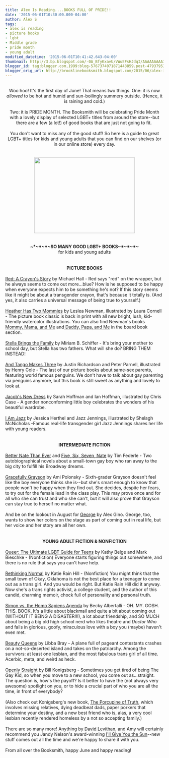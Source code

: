 ```yaml
---
title: Alex Is Reading....BOOKS FULL OF PRIDE!!
date: '2015-06-01T10:30:00.000-04:00'
author: Alex S
tags:
- alex is reading
- picture books
- lgbt
- Middle grade
- pride month
- young adult
modified_datetime: '2015-06-01T10:41:42.643-04:00'
thumbnail: http://3.bp.blogspot.com/-0A_BfyKxavU/VWuEFsHJdqI/AAAAAAAAAII/rZ0A4bR16QU/s72-c/IMG_0599.JPG
blogger_id: tag:blogger.com,1999:blog-5767374071871443859.post-4793795155624291865
blogger_orig_url: http://brooklinebooksmith.blogspot.com/2015/06/alex-is-readingbooks-full-of-pride.html
---
```


<div dir="ltr" style="text-align: left;" trbidi="on"><br /><div style="text-align: center;">Woo hoo! It's the first day of June! That means two things. One: it is now <i>allowed</i> to be hot and humid and sun-boilingly summery outside. (Hence, it is raining and cold.)<br /><br />Two: it is PRIDE MONTH. The Booksmith will be celebrating Pride Month with a lovely display of selected LGBT+ titles from around the store--but there are a few (a lot!) of good books that are just not going to fit.&nbsp;</div><div style="text-align: center;"><br /></div><div style="text-align: center;">You don't want to miss any of the good stuff! So here is a guide to great LGBT+ titles for kids and young adults that you can find on our shelves (or in our online store) every day.<br /><br /><br /><div class="separator" style="clear: both; text-align: center;"><a href="http://3.bp.blogspot.com/-0A_BfyKxavU/VWuEFsHJdqI/AAAAAAAAAII/rZ0A4bR16QU/s1600/IMG_0599.JPG" imageanchor="1" style="margin-left: 1em; margin-right: 1em;"><img border="0" height="240" src="http://3.bp.blogspot.com/-0A_BfyKxavU/VWuEFsHJdqI/AAAAAAAAAII/rZ0A4bR16QU/s320/IMG_0599.JPG" width="320" /></a></div><br /><br /><b>~*~*~*~SO MANY GOOD LGBT+ BOOKS~*~*~*~</b> <br />for kids and young adults<br /><br /><br /><b>PICTURE BOOKS</b><br /><br /><div style="text-align: left;"><a href="http://www.brooklinebooksmith-shop.com/book/9780062252074">Red: A Crayon's Story</a> by Michael Hall - Red says "red" on the wrapper, but he always seems to come out more...blue? How is he supposed to be happy when everyone expects him to be something he's not? If this story seems like it might be about a transgender crayon, that's because it totally is. (And yes, it also carries a universal message of being true to yourself.)</div><div style="text-align: left;"><br /></div><div style="text-align: left;"><a href="http://www.brooklinebooksmith-shop.com/book/9780763666316">Heather Has Two Mommies</a> by Leslea Newman, illustrated by Laura Cornell - The picture book classic is back in print with all new bright, lush, kid-friendly watercolor illustrations. You can also find Newman's books <a href="http://www.brooklinebooksmith-shop.com/book/9781582462639">Mommy, Mama, and Me</a> and<a href="http://www.brooklinebooksmith-shop.com/book/9781582462622"> Daddy, Papa, and Me</a> in the board book section.</div><div style="text-align: left;"><br /></div><div style="text-align: left;"><a href="http://www.brooklinebooksmith-shop.com/book/9781452111902">Stella Brings the Family</a> by Miriam B. Schiffer - It's bring your mother to school day, but Stella has two fathers. What will she do? BRING THEM INSTEAD!</div><div style="text-align: left;"><br /></div><div style="text-align: left;"><a href="http://www.brooklinebooksmith-shop.com/book/9780689878459">And Tango Makes Three</a> by Justin Richardson and Peter Parnell, illustrated by Henry Cole - The last of our picture books about same-sex parents, featuring world famous penguins. We don't have to talk about gay parenting via penguins anymore, but this book is still sweet as anything and lovely to look at.</div><div style="text-align: left;"><br /></div><div style="text-align: left;"><a href="http://www.brooklinebooksmith-shop.com/book/9780807563731">Jacob's New Dress</a> by Sarah Hoffman and Ian Hoffman, illustrated by Chris Case - A gender nonconforming little boy celebrates the wonders of his beautiful wardrobe.</div><div style="text-align: left;"><br /></div><div style="text-align: left;"><a href="http://www.brooklinebooksmith-shop.com/book/9780803741072">I Am Jazz</a> by Jessica Herthel and Jazz Jennings, illustrated by Shelagh McNicholas -Famous real-life transgender girl Jazz Jennings shares her life with young readers.</div><div style="text-align: left;"><br /></div><div style="text-align: center;"><br /></div><div style="text-align: center;"><b>INTERMEDIATE FICTION</b></div><div style="text-align: center;"><br /></div><div style="text-align: left;"><a href="http://www.brooklinebooksmith-shop.com/book/9781442446915">Better Nate Than Ever</a> and <a href="http://www.brooklinebooksmith-shop.com/book/9781442446953">Five, Six, Seven, Nate</a> by Tim Federle - Two autobiographical novels about a small-town gay boy who ran away to the big city to fulfill his Broadway dreams.</div><div style="text-align: left;"><br /></div><div style="text-align: left;"><a href="http://www.brooklinebooksmith-shop.com/book/9781423185277">Gracefully Grayson</a> by Ami Polonsky - Sixth-grader Grayson doesn't feel like the boy everyone thinks she is--but she's smart enough to know that people won't be happy when they find out. She decides, despite her fears, to try out for the female lead in the class play. This may prove once and for all who she can trust and who she can't, but it will also prove that Grayson can stay true to herself no matter what.</div><div style="text-align: left;"><br /></div><div style="text-align: left;">And be on the lookout in August for <a href="http://www.brooklinebooksmith-shop.com/book/9780545812542">George</a> by Alex Gino. George, too, wants to show her colors on the stage as part of coming out in real life, but her voice and her story are all her own.</div><div style="text-align: left;"><br /></div><div style="text-align: center;"><br /></div><div style="text-align: center;"><b>YOUNG ADULT FICTION &amp; NONFICTION</b></div><div style="text-align: center;"><br /></div><div style="text-align: left;"><a href="http://www.brooklinebooksmith-shop.com/book/9780981973340">Queer: The Ultimate LGBT Guide for Teens</a> by Kathy Belge and Mark Bieschke - (Nonfiction) Everyone starts figuring things out somewhere, and there is no rule that says you can't have help.&nbsp;</div><div style="text-align: left;"><br /></div><div style="text-align: left;"><a href="http://www.brooklinebooksmith-shop.com/book/9781481418232">Rethinking Normal</a> by Katie Rain Hill - (Nonfiction) You might think that the small town of Okay, Oklahoma is not the best place for a teenager to come out as a trans girl. And you would be right. But Katie Rain Hill did it anyway. Now she's a trans rights activist, a college student, and the author of this candid, charming memoir, chock full of personality and personal truth.</div><div style="text-align: left;"><br /></div><div style="text-align: left;"><a href="http://www.brooklinebooksmith-shop.com/book/9780062348678">Simon vs. the Homo Sapiens Agenda</a> by Becky Albertalli - OH. MY. GOSH. THIS. BOOK. It's a little about blackmail and quite a bit about coming out (WITHOUT IT BEING A DISASTER!!!), a lot about friendship, and SO MUCH about being a big old high school nerd who likes theatre and <i>Doctor Who</i> and falls in glorious, goofy, miraculous love with a boy you (maybe) haven't even met.</div><div style="text-align: left;"><br /></div><div style="text-align: left;"><a href="http://www.brooklinebooksmith-shop.com/book/9780439895989">Beauty Queens</a> by Libba Bray - A plane full of pageant contestants crashes on a not-so-deserted island and takes on the patriarchy. Among the survivors: at least one lesbian, and the most fabulous trans girl of all time. Acerbic, meta, and weird as heck.</div><div style="text-align: left;"><br /></div><div style="text-align: left;"><a href="http://www.brooklinebooksmith-shop.com/book/9780545798655">Openly Straight</a> by Bill Konigsberg - Sometimes you get tired of being The Gay Kid, so when you move to a new school, you come out as...straight. The question is, how's the payoff? Is it better to have the (not always very awesome) spotlight on you, or to hide a crucial part of who you are all the time, in front of everybody?&nbsp;</div><div style="text-align: left;"><br /></div><div style="text-align: left;">(Also check out Konigsberg's new book, <a href="http://www.brooklinebooksmith-shop.com/book/9780545648936">The Porcupine of Truth</a>, which involves missing relatives, dying deadbeat dads, paper porkers that determine your destiny, and a new best friend who is, alas, a very cool lesbian recently rendered homeless by a not so accepting family.)</div><div style="text-align: left;"><br /></div><div style="text-align: left;">There are so many more! Anything by<a href="http://www.brooklinebooksmith-shop.com/book/9780307931887"> David Levithan</a>, and Amy will certainly recommend you Jandy Nelson's award-winning <a href="http://www.brooklinebooksmith-shop.com/book/9780803734968">I'll Give You the Sun</a>--new stuff comes out all the time and we're happy to share it with you.<br /><br />From all over the Booksmith, happy June and happy reading!</div><div style="text-align: left;"><br /></div><div style="text-align: left;"><br /></div><div style="text-align: left;"><br /></div><div style="text-align: left;"><br /></div><div style="text-align: left;"><br /></div><div style="text-align: left;"><br /></div></div></div>